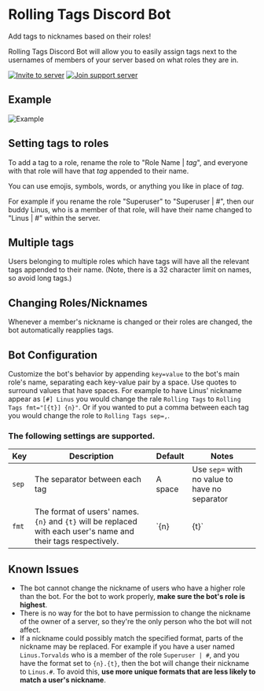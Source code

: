 # Rolling Tags Discord Bot

Add tags to nicknames based on their roles!

Rolling Tags Discord Bot will allow you to easily assign tags next to the usernames of members of your server based on what roles they are in.

[![Invite to server](https://i.imgur.com/z0ywl9d.png)](https://discord.com/api/oauth2/authorize?client_id=806118748573794385&permissions=134217728&scope=bot)
[![Join support server](https://i.imgur.com/Qkdwub8.png)](https://discord.gg/6J6pbWqqmE)

## Example

![Example](https://i.imgur.com/zpnIsnQ.png)

## Setting tags to roles

To add a tag to a role, rename the role to "Role Name | _tag_", and everyone with that role will have that _tag_ appended to their name.

You can use emojis, symbols, words, or anything you like in place of _tag_.

For example if you rename the role "Superuser" to "Superuser | #", then our buddy Linus, who is a member of that role, will have their name changed to "Linus | #" within the server.

## Multiple tags

Users belonging to multiple roles which have tags will have all the relevant tags appended to their name. (Note, there is a 32 character limit on names, so avoid long tags.)

## Changing Roles/Nicknames

Whenever a member's nickname is changed or their roles are changed, the bot automatically reapplies tags.

## Bot Configuration

Customize the bot's behavior by appending `key=value` to the bot's main role's name, separating each key-value pair by a space. Use quotes to surround values that have spaces. For example to have Linus' nickname appear as `[#] Linus` you would change the rale `Rolling Tags` to `Rolling Tags fmt="[{t}] {n}"`. Or if you wanted to put a comma between each tag you would change the role to `Rolling Tags sep=,`.

### The following settings are supported.

| Key | Description | Default | Notes |
| --- | ----------- | ------- | ----- |
| `sep` | The separator between each tag | A space | Use `sep=` with no value to have no separator |
| `fmt` | The format of users' names. `{n}` and `{t}` will be replaced with each user's name and their tags respectively. | `{n} | {t}` | For best results, don't use a format that could match a user's nickname. E.g. `{n}.{t}` would not be a good format because it could match a user named `Linus.Torvalds`. |

## Known Issues

- The bot cannot change the nickname of users who have a higher role than the bot. For the bot to work properly, **make sure the bot's role is highest**.
- There is no way for the bot to have permission to change the nickname of the owner of a server, so they're the only person who the bot will not affect.
- If a nickname could possibly match the specified format, parts of the nickname may be replaced. For example if you have a user named `Linus.Torvalds` who is a member of the role `Superuser | #`, and you have the format set to `{n}.{t}`, then the bot will change their nickname to `Linus.#`. To avoid this, **use more unique formats that are less likely to match a user's nickname**.